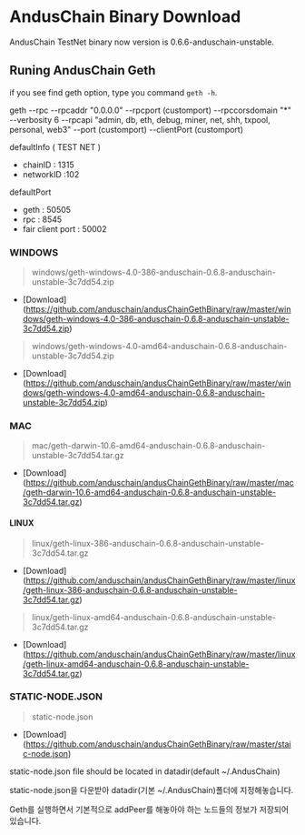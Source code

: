 # AndusChain Binary Download

AndusChain TestNet binary now version is 0.6.6-anduschain-unstable.

## Runing AndusChain Geth

if you see find geth option, type you command ```geth -h```.

geth --rpc --rpcaddr "0.0.0.0" --rpcport (customport) --rpccorsdomain "*" --verbosity 6 --rpcapi "admin, db, eth, debug, miner, net, shh, txpool, personal, web3" --port (customport) --clientPort (customport)

defaultInfo ( TEST NET )
- chainID : 1315
- networkID :102

defaultPort
- geth : 50505
- rpc : 8545
- fair client port : 50002

### WINDOWS
>windows/geth-windows-4.0-386-anduschain-0.6.8-anduschain-unstable-3c7dd54.zip
- [Download] (https://github.com/anduschain/andusChainGethBinary/raw/master/windows/geth-windows-4.0-386-anduschain-0.6.8-anduschain-unstable-3c7dd54.zip)
>windows/geth-windows-4.0-amd64-anduschain-0.6.8-anduschain-unstable-3c7dd54.zip
- [Download] (https://github.com/anduschain/andusChainGethBinary/raw/master/windows/geth-windows-4.0-amd64-anduschain-0.6.8-anduschain-unstable-3c7dd54.zip)

### MAC
>mac/geth-darwin-10.6-amd64-anduschain-0.6.8-anduschain-unstable-3c7dd54.tar.gz
- [Download] (https://github.com/anduschain/andusChainGethBinary/raw/master/mac/geth-darwin-10.6-amd64-anduschain-0.6.8-anduschain-unstable-3c7dd54.tar.gz)

#### LINUX
>linux/geth-linux-386-anduschain-0.6.8-anduschain-unstable-3c7dd54.tar.gz
- [Download] (https://github.com/anduschain/andusChainGethBinary/raw/master/linux/geth-linux-386-anduschain-0.6.8-anduschain-unstable-3c7dd54.tar.gz)
>linux/geth-linux-amd64-anduschain-0.6.8-anduschain-unstable-3c7dd54.tar.gz
- [Download] (https://github.com/anduschain/andusChainGethBinary/raw/master/linux/geth-linux-amd64-anduschain-0.6.8-anduschain-unstable-3c7dd54.tar.gz)

### STATIC-NODE.JSON
> static-node.json
- [Download] (https://github.com/anduschain/andusChainGethBinary/raw/master/staic-node.json)

static-node.json file should be located in datadir(default ~/.AndusChain)

static-node.json을 다운받아 datadir(기본 ~/.AndusChain)폴더에 지정해놓습니다.

Geth를 실행하면서 기본적으로 addPeer를 해놓아야 하는 노드들의 정보가 저장되어있습니다.



